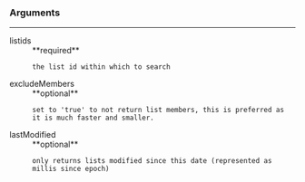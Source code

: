 ### Arguments
-------------
<dl>
  <dt>
    listids
  </dt>
  <dd>
    **required**
    
    the list id within which to search
  </dd>
  <dt>
    excludeMembers
  </dt>
  <dd>
    **optional**
    
    set to 'true' to not return list members, this is preferred as it is much faster and smaller.
  </dd>
  <dt>
    lastModified
  </dt>
  <dd>
    **optional**
    
    only returns lists modified since this date (represented as millis since epoch)
  </dd>
</dl>
